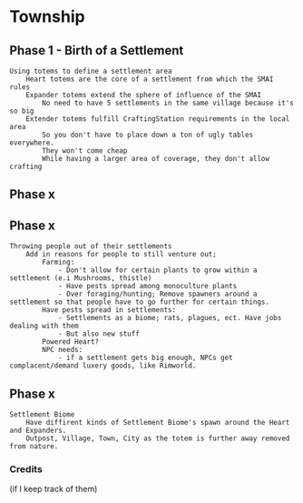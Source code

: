 # Township

## Phase 1 - Birth of a Settlement
	Using totems to define a settlement area
		Heart totems are the core of a settlement from which the SMAI rules
		Expander totems extend the sphere of influence of the SMAI
			No need to have 5 settlements in the same village because it's so big
		Extender totems fulfill CraftingStation requirements in the local area
			So you don't have to place down a ton of ugly tables everywhere.
			They won't come cheap
			While having a larger area of coverage, they don't allow crafting

## Phase x
	

## Phase x
	Throwing people out of their settlements
		Add in reasons for people to still venture out;
			Farming:
				- Don't allow for certain plants to grow within a settlement (e.i Mushrooms, thistle)
				- Have pests spread among monoculture plants
				- Over foraging/hunting; Remove spawners around a settlement so that people have to go further for certain things.
			Have pests spread in settlements:
				- Settlements as a biome; rats, plagues, ect. Have jobs dealing with them
				- But also new stuff
			Powered Heart?
			NPC needs:
				- if a settlement gets big enough, NPCs get complacent/demand luxery goods, like Rimworld.

## Phase x
	Settlement Biome
		Have diffirent kinds of Settlement Biome's spawn around the Heart and Expanders.
		Outpost, Village, Town, City as the totem is further away removed from nature.





### Credits
(if I keep track of them)
